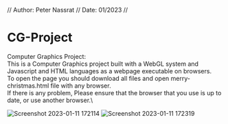 // Author: Peter Nassrat // Date: 01/2023 //
# CG-Project
Computer Graphics Project:\
This is a Computer Graphics project built with a WebGL system and Javascript and HTML languages as a webpage executable on browsers.\
To open the page you should download all files and open merry-christmas.html file with any browser.\
If there is any problem, Please ensure that the browser that you use is up to date, or use another browser.\

![Screenshot 2023-01-11 172114](https://user-images.githubusercontent.com/93524169/211844744-b66bafb1-49e2-4555-a53f-3d60dd16d337.png)
![Screenshot 2023-01-11 172319](https://user-images.githubusercontent.com/93524169/211845292-a0e62858-715e-4175-9cf5-04696a0c6e04.png)
